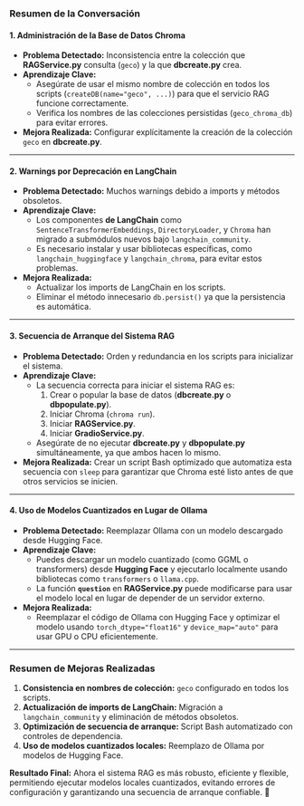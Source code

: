 ### **Resumen de la Conversación**

#### **1. Administración de la Base de Datos Chroma**
- **Problema Detectado:** Inconsistencia entre la colección que **RAGService.py** consulta (`geco`) y la que **dbcreate.py** crea.
- **Aprendizaje Clave:** 
   - Asegúrate de usar el mismo nombre de colección en todos los scripts (`createDB(name="geco", ...)`) para que el servicio RAG funcione correctamente.
   - Verifica los nombres de las colecciones persistidas (`geco_chroma_db`) para evitar errores.
- **Mejora Realizada:** Configurar explícitamente la creación de la colección `geco` en **dbcreate.py**.

---

#### **2. Warnings por Deprecación en LangChain**
- **Problema Detectado:** Muchos warnings debido a imports y métodos obsoletos.
- **Aprendizaje Clave:**
   - Los componentes **de LangChain** como `SentenceTransformerEmbeddings`, `DirectoryLoader`, y `Chroma` han migrado a submódulos nuevos bajo `langchain_community`.
   - Es necesario instalar y usar bibliotecas específicas, como `langchain_huggingface` y `langchain_chroma`, para evitar estos problemas.
- **Mejora Realizada:** 
   - Actualizar los imports de LangChain en los scripts.
   - Eliminar el método innecesario `db.persist()` ya que la persistencia es automática.

---

#### **3. Secuencia de Arranque del Sistema RAG**
- **Problema Detectado:** Orden y redundancia en los scripts para inicializar el sistema.
- **Aprendizaje Clave:**
   - La secuencia correcta para iniciar el sistema RAG es:
     1. Crear o popular la base de datos (**dbcreate.py** o **dbpopulate.py**).
     2. Iniciar Chroma (`chroma run`).
     3. Iniciar **RAGService.py**.
     4. Iniciar **GradioService.py**.
   - Asegúrate de no ejecutar **dbcreate.py** y **dbpopulate.py** simultáneamente, ya que ambos hacen lo mismo.
- **Mejora Realizada:** Crear un script Bash optimizado que automatiza esta secuencia con `sleep` para garantizar que Chroma esté listo antes de que otros servicios se inicien.

---

#### **4. Uso de Modelos Cuantizados en Lugar de Ollama**
- **Problema Detectado:** Reemplazar Ollama con un modelo descargado desde Hugging Face.
- **Aprendizaje Clave:**
   - Puedes descargar un modelo cuantizado (como GGML o transformers) desde **Hugging Face** y ejecutarlo localmente usando bibliotecas como `transformers` o `llama.cpp`.
   - La función **`question`** en **RAGService.py** puede modificarse para usar el modelo local en lugar de depender de un servidor externo.
- **Mejora Realizada:**
   - Reemplazar el código de Ollama con Hugging Face y optimizar el modelo usando `torch_dtype="float16"` y `device_map="auto"` para usar GPU o CPU eficientemente.

---

### **Resumen de Mejoras Realizadas**
1. **Consistencia en nombres de colección:** `geco` configurado en todos los scripts.
2. **Actualización de imports de LangChain:** Migración a `langchain_community` y eliminación de métodos obsoletos.
3. **Optimización de secuencia de arranque:** Script Bash automatizado con controles de dependencia.
4. **Uso de modelos cuantizados locales:** Reemplazo de Ollama por modelos de Hugging Face.

**Resultado Final:** Ahora el sistema RAG es más robusto, eficiente y flexible, permitiendo ejecutar modelos locales cuantizados, evitando errores de configuración y garantizando una secuencia de arranque confiable. 🚀
